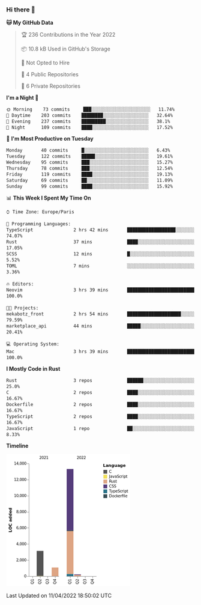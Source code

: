 ### Hi there 👋

<!--START_SECTION:waka-->
**🐱 My GitHub Data** 

> 🏆 236 Contributions in the Year 2022
 > 
> 📦 10.8 kB Used in GitHub's Storage 
 > 
> 🚫 Not Opted to Hire
 > 
> 📜 4 Public Repositories 
 > 
> 🔑 6 Private Repositories  
 > 
**I'm a Night 🦉** 

```text
🌞 Morning    73 commits     ███░░░░░░░░░░░░░░░░░░░░░░   11.74% 
🌆 Daytime    203 commits    ████████░░░░░░░░░░░░░░░░░   32.64% 
🌃 Evening    237 commits    █████████░░░░░░░░░░░░░░░░   38.1% 
🌙 Night      109 commits    ████░░░░░░░░░░░░░░░░░░░░░   17.52%

```
📅 **I'm Most Productive on Tuesday** 

```text
Monday       40 commits     █░░░░░░░░░░░░░░░░░░░░░░░░   6.43% 
Tuesday      122 commits    █████░░░░░░░░░░░░░░░░░░░░   19.61% 
Wednesday    95 commits     ███░░░░░░░░░░░░░░░░░░░░░░   15.27% 
Thursday     78 commits     ███░░░░░░░░░░░░░░░░░░░░░░   12.54% 
Friday       119 commits    ████░░░░░░░░░░░░░░░░░░░░░   19.13% 
Saturday     69 commits     ██░░░░░░░░░░░░░░░░░░░░░░░   11.09% 
Sunday       99 commits     ████░░░░░░░░░░░░░░░░░░░░░   15.92%

```


📊 **This Week I Spent My Time On** 

```text
⌚︎ Time Zone: Europe/Paris

💬 Programming Languages: 
TypeScript               2 hrs 42 mins       ██████████████████░░░░░░░   74.07% 
Rust                     37 mins             ████░░░░░░░░░░░░░░░░░░░░░   17.05% 
SCSS                     12 mins             █░░░░░░░░░░░░░░░░░░░░░░░░   5.52% 
TOML                     7 mins              ░░░░░░░░░░░░░░░░░░░░░░░░░   3.36%

🔥 Editors: 
Neovim                   3 hrs 39 mins       █████████████████████████   100.0%

🐱‍💻 Projects: 
mekabotz_front           2 hrs 54 mins       ████████████████████░░░░░   79.59% 
marketplace_api          44 mins             █████░░░░░░░░░░░░░░░░░░░░   20.41%

💻 Operating System: 
Mac                      3 hrs 39 mins       █████████████████████████   100.0%

```

**I Mostly Code in Rust** 

```text
Rust                     3 repos             ██████░░░░░░░░░░░░░░░░░░░   25.0% 
C                        2 repos             ████░░░░░░░░░░░░░░░░░░░░░   16.67% 
Dockerfile               2 repos             ████░░░░░░░░░░░░░░░░░░░░░   16.67% 
TypeScript               2 repos             ████░░░░░░░░░░░░░░░░░░░░░   16.67% 
JavaScript               1 repo              ██░░░░░░░░░░░░░░░░░░░░░░░   8.33%

```


**Timeline**

![Chart not found](https://raw.githubusercontent.com/nu-wa/nu-wa/main/charts/bar_graph.png) 


 Last Updated on 11/04/2022 18:50:02 UTC
<!--END_SECTION:waka-->

<!--
**nu-wa/nu-wa** is a ✨ _special_ ✨ repository because its `README.md` (this file) appears on your GitHub profile.

Here are some ideas to get you started:

- 🔭 I’m currently working on ...
- 🌱 I’m currently learning ...
- 👯 I’m looking to collaborate on ...
- 🤔 I’m looking for help with ...
- 💬 Ask me about ...
- 📫 How to reach me: ...
- 😄 Pronouns: ...
- ⚡ Fun fact: ...
-->
